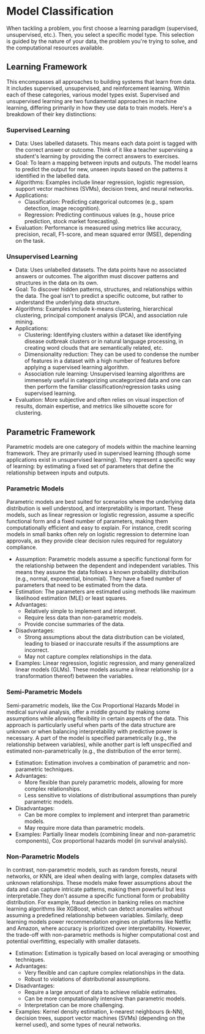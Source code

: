 # **Model Classification**

When tackling a problem, you first choose a learning paradigm (supervised, unsupervised, etc.). Then, you select a specific model type. This selection is guided by the nature of your data, the problem you're trying to solve, and the computational resources available.

## **Learning Framework**

This encompasses all approaches to building systems that learn from data. It includes supervised, unsupervised, and reinforcement learning. Within each of these categories, various model types exist. Supervised and unsupervised learning are two fundamental approaches in machine learning, differing primarily in how they use data to train models. Here's a breakdown of their key distinctions:

### **Supervised Learning**

- Data: Uses labelled datasets. This means each data point is tagged with the correct answer or outcome. Think of it like a teacher supervising a student's learning by providing the correct answers to exercises.
- Goal: To learn a mapping between inputs and outputs. The model learns to predict the output for new, unseen inputs based on the patterns it identified in the labelled data.
- Algorithms: Examples include linear regression, logistic regression, support vector machines (SVMs), decision trees, and neural networks.
- Applications:
  - Classification: Predicting categorical outcomes (e.g., spam detection, image recognition).
  - Regression: Predicting continuous values (e.g., house price prediction, stock market forecasting).
- Evaluation: Performance is measured using metrics like accuracy, precision, recall, F1-score, and mean squared error (MSE), depending on the task.

### **Unsupervised Learning**

- Data: Uses unlabelled datasets. The data points have no associated answers or outcomes. The algorithm must discover patterns and structures in the data on its own.
- Goal: To discover hidden patterns, structures, and relationships within the data. The goal isn't to predict a specific outcome, but rather to understand the underlying data structure.
- Algorithms: Examples include k-means clustering, hierarchical clustering, principal component analysis (PCA), and association rule mining.
- Applications:
  - Clustering: Identifying clusters within a dataset like identifying disease outbreak clusters or in natural language processing, in creating word clouds that are semantically related, etc.
  - Dimensionality reduction: They can be used to condense the number of features in a dataset with a high number of features before applying a supervised learning algorithm.
  - Association rule learning: Unsupervised learning algorithms are immensely useful in categorizing uncategorized data and one can then perform the familiar classification/regression tasks using supervised learning.
- Evaluation: More subjective and often relies on visual inspection of results, domain expertise, and metrics like silhouette score for clustering.

## **Parametric Framework**

Parametric models are one category of models within the machine learning framework. They are primarily used in supervised learning (though some applications exist in unsupervised learning). They represent a specific way of learning: by estimating a fixed set of parameters that define the relationship between inputs and outputs.

### **Parametric Models**

Parametric models are best suited for scenarios where the underlying data distribution is well understood, and interpretability is important. These models, such as linear regression or logistic regression, assume a specific functional form and a fixed number of parameters, making them computationally efficient and easy to explain. For instance, credit scoring models in small banks often rely on logistic regression to determine loan approvals, as they provide clear decision rules required for regulatory compliance.

- Assumption: Parametric models assume a specific functional form for the relationship between the dependent and independent variables. This means they assume the data follows a known probability distribution (e.g., normal, exponential, binomial). They have a fixed number of parameters that need to be estimated from the data.
- Estimation: The parameters are estimated using methods like maximum likelihood estimation (MLE) or least squares.
- Advantages:
  - Relatively simple to implement and interpret.
  - Require less data than non-parametric models.
  - Provide concise summaries of the data.
- Disadvantages:
  - Strong assumptions about the data distribution can be violated, leading to biased or inaccurate results if the assumptions are incorrect.
  - May not capture complex relationships in the data.
- Examples: Linear regression, logistic regression, and many generalized linear models (GLMs). These models assume a linear relationship (or a transformation thereof) between the variables.

### **Semi-Parametric Models**

Semi-parametric models, like the Cox Proportional Hazards Model in medical survival analysis, offer a middle ground by making some assumptions while allowing flexibility in certain aspects of the data. This approach is particularly useful when parts of the data structure are unknown or when balancing interpretability with predictive power is necessary. A part of the model is specified parametrically (e.g., the relationship between variables), while another part is left unspecified and estimated non-parametrically (e.g., the distribution of the error term).

- Estimation: Estimation involves a combination of parametric and non-parametric techniques.
- Advantages:
  - More flexible than purely parametric models, allowing for more complex relationships.
  - Less sensitive to violations of distributional assumptions than purely parametric models.
- Disadvantages:
  - Can be more complex to implement and interpret than parametric models.
  - May require more data than parametric models.
- Examples: Partially linear models (combining linear and non-parametric components), Cox proportional hazards model (in survival analysis).

### **Non-Parametric Models**

In contrast, non-parametric models, such as random forests, neural networks, or KNN, are ideal when dealing with large, complex datasets with unknown relationships. These models make fewer assumptions about the data and can capture intricate patterns, making them powerful but less interpretable.They don't assume a specific functional form or probability distribution. For example, fraud detection in banking relies on machine learning algorithms like XGBoost, which can detect anomalies without assuming a predefined relationship between variables. Similarly, deep learning models power recommendation engines on platforms like Netflix and Amazon, where accuracy is prioritized over interpretability. However, the trade-off with non-parametric methods is higher computational cost and potential overfitting, especially with smaller datasets.

- Estimation: Estimation is typically based on local averaging or smoothing techniques.
- Advantages:
  - Very flexible and can capture complex relationships in the data.
  - Robust to violations of distributional assumptions.
- Disadvantages:
  - Require a large amount of data to achieve reliable estimates.
  - Can be more computationally intensive than parametric models.
  - Interpretation can be more challenging.
- Examples: Kernel density estimation, k-nearest neighbours (k-NN), decision trees, support vector machines (SVMs) (depending on the kernel used), and some types of neural networks.
